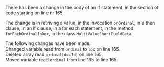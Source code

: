 There has been a change in the body of an if statement, in the section of code starting on line nr 165.
  
The change is in retriving a value, in the invocation ```onOrdinal```, in a then clause, in an if clause, in a for each statement, in the method ```forEachOrdinalInDoc```, in the class ```MultiValueShortFieldData```.
  
The following changes have been made:  
Changed variable read from ```ordinal``` to ```loc``` on line 165.  
Deleted array read ```ordinal[docId]``` on line 165.  
Moved variable read ```ordinal``` from line 165 to line 165.  
